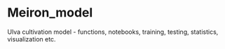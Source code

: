 # Meiron_model
Ulva cultivation model - functions, notebooks, training, testing, statistics, visualization etc.
